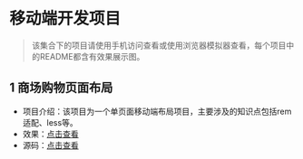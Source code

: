 移动端开发项目
===========
> 该集合下的项目请使用手机访问查看或使用浏览器模拟器查看，每个项目中的README都含有效果展示图。

## 1 商场购物页面布局
* 项目介绍：该项目为一个单页面移动端布局项目，主要涉及的知识点包括rem适配、less等。
* 效果：[点击查看](https://fishnon.github.io/mobile-layout/shopping-mall/index.html)
* 源码：[点击查看](https://github.com/FishNon/mobile-layout/tree/master/shopping-mall)